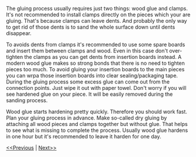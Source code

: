 The gluing process usually requires just two things: wood glue and clamps. It's not recommended to install clamps directly on the pieces which your are gluing. That's because clamps can leave dents. And probably the only way to get rid of those dents is to sand the whole surface down until dents disappear.

To avoids dents from clamps it's recommended to use some spare boards and insert them between clamps and wood. Even in this case don't over-tighten the clamps as you can get dents from insertion boards instead. A modern wood glue makes so strong bonds that there is no need to tighten pieces too much. To avoid gluing your insertion boards to the main pieces you can wrpa those insertion boards into clear sealing/packaging tape. During the gluing process some excess glue can come out from the connection points. Just wipe it out with paper towel. Don't worry if you will see hardened glue on your piece. It will be easily removed during the sanding process.

Wood glue starts hardening pretty quickly. Therefore you should work fast. Plan your gluing process in advance. Make so-called dry gluing by attaching all wood pieces and clamps together but without glue. That helps to see what is missing to complete the process. Usually wood glue hardens in one hour but it's recommended to leave it harden for one day.

[<<Previous](https://github.com/project-owner/Peppy.doc/wiki/Sawing) | [Next>>](https://github.com/project-owner/Peppy.doc/wiki/Sanding)